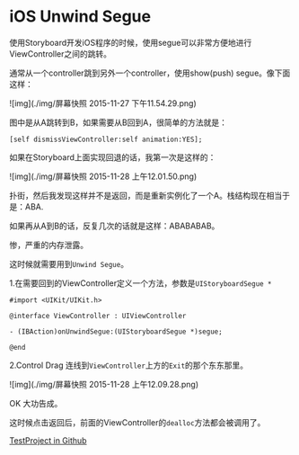 # iOS Unwind Segue

使用Storyboard开发iOS程序的时候，使用segue可以非常方便地进行ViewController之间的跳转。

通常从一个controller跳到另外一个controller，使用show(push) segue。像下面这样：

![img](./img/屏幕快照 2015-11-27 下午11.54.29.png)

图中是从A跳转到B，如果需要从B回到A，很简单的方法就是：

```
[self dismissViewController:self animation:YES];
```

如果在Storyboard上面实现回退的话，我第一次是这样的：

![img](./img/屏幕快照 2015-11-28 上午12.01.50.png)

扑街，然后我发现这样并不是返回，而是重新实例化了一个A。栈结构现在相当于是：ABA.

如果再从A到B的话，反复几次的话就是这样：ABABABAB。

惨，严重的内存泄露。

这时候就需要用到`Unwind Segue`。

1.在需要回到的ViewController定义一个方法，参数是`UIStoryboardSegue *`

```
#import <UIKit/UIKit.h>

@interface ViewController : UIViewController

- (IBAction)onUnwindSegue:(UIStoryboardSegue *)segue;

@end
```

2.Control Drag 连线到`ViewController`上方的`Exit`的那个东东那里。

![img](./img/屏幕快照 2015-11-28 上午12.09.28.png)

OK 大功告成。

这时候点击返回后，前面的ViewController的`dealloc`方法都会被调用了。

[TestProject in Github](https://github.com/skyhacker2/StoryboardFun)

